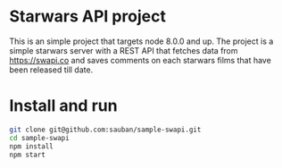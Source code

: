 # Starwars API project

This is an simple project that targets node 8.0.0 and up. The project
is a simple starwars server with a REST API that fetches data from https://swapi.co 
and saves comments on each starwars films that have been released till date.

# Install and run

```sh
git clone git@github.com:sauban/sample-swapi.git
cd sample-swapi
npm install
npm start
```
